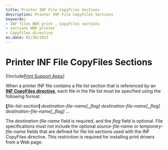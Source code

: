 ```yaml
---
title: Printer INF File CopyFiles Sections
description: Printer INF File CopyFiles Sections
keywords:
- INF files WDK print , CopyFiles sections
- sections WDK printer
- CopyFiles directive
ms.date: 01/30/2023
---
```


# Printer INF File CopyFiles Sections

[!include[Print Support Apps](../includes/print-support-apps.md)]

When a printer INF file contains a file list section that is referenced by an [**INF CopyFiles directive**](../install/inf-copyfiles-directive.md), each file in the file list must be specified using the following format:

**\[**<em>file-list-section</em>**\]**
*destination-file-name\[,,flag\]*
*destination-file-name\[,,flag\]*
*destination-file-name\[,,flag\]*
...

The *destination-file-name* field is required, and the *flag* field is optional. File specifications must not include the optional *source-file-name* or *temporary-file-name* fields that are defined for file list sections used with the INF CopyFiles directive. This restriction is required for installing print drivers from a Web page.
